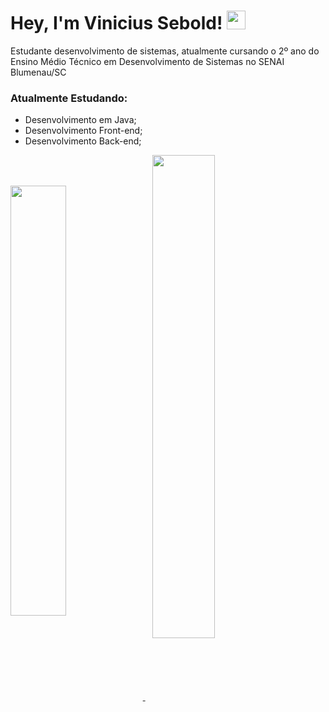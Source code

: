 # Hey, I'm Vinicius Sebold! <img src="https://media.giphy.com/media/hvRJCLFzcasrR4ia7z/giphy.gif" width="30px">

Estudante desenvolvimento de sistemas, atualmente cursando o 2º ano do Ensino Médio Técnico em Desenvolvimento de Sistemas no SENAI Blumenau/SC

### Atualmente Estudando:

- Desenvolvimento em Java;
- Desenvolvimento Front-end;
- Desenvolvimento Back-end;

<a href="https://github.com/vinisebold/Crafta-edu">
  <img width="42%" align="center" src="https://github-readme-stats.vercel.app/api/pin/?username=vinisebold&repo=Crafta-edu" />
</a>
&nbsp;&nbsp;
<a href="https://github.com/vinisebold/senai-portfolio-web">
  <img width="44.5%" align="center" src="https://github-readme-stats.vercel.app/api/pin/?username=vinisebold&repo=senai-portfolio-web" />
</a>

#
